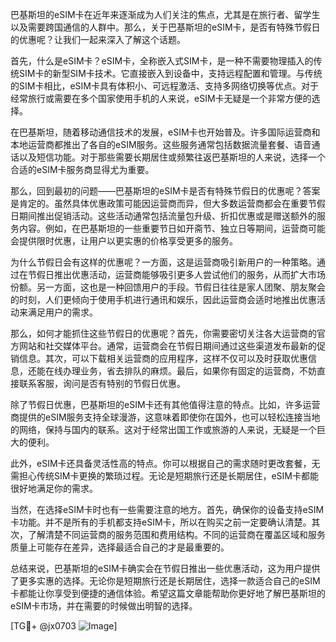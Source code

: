 巴基斯坦的eSIM卡在近年来逐渐成为人们关注的焦点，尤其是在旅行者、留学生以及需要跨国通信的人群中。那么，关于巴基斯坦的eSIM卡，是否有特殊节假日的优惠呢？让我们一起来深入了解这个话题。

首先，什么是eSIM卡？eSIM卡，全称嵌入式SIM卡，是一种不需要物理插入的传统SIM卡的新型SIM卡技术。它直接嵌入到设备中，支持远程配置和管理。与传统的SIM卡相比，eSIM卡具有体积小、可远程激活、支持多网络切换等优点。对于经常旅行或需要在多个国家使用手机的人来说，eSIM卡无疑是一个非常方便的选择。

在巴基斯坦，随着移动通信技术的发展，eSIM卡也开始普及。许多国际运营商和本地运营商都推出了各自的eSIM服务。这些服务通常包括数据流量套餐、语音通话以及短信功能。对于那些需要长期居住或频繁往返巴基斯坦的人来说，选择一个合适的eSIM卡服务商显得尤为重要。

那么，回到最初的问题——巴基斯坦的eSIM卡是否有特殊节假日的优惠呢？答案是肯定的。虽然具体优惠政策可能因运营商而异，但大多数运营商都会在重要节假日期间推出促销活动。这些活动通常包括流量包升级、折扣优惠或是赠送额外的服务内容。例如，在巴基斯坦的一些重要节日如开斋节、独立日等期间，运营商可能会提供限时优惠，让用户以更实惠的价格享受更多的服务。

为什么节假日会有这样的优惠呢？一方面，这是运营商吸引新用户的一种策略。通过在节假日推出优惠活动，运营商能够吸引更多人尝试他们的服务，从而扩大市场份额。另一方面，这也是一种回馈用户的手段。节假日往往是家人团聚、朋友聚会的时刻，人们更倾向于使用手机进行通讯和娱乐，因此运营商会适时地推出优惠活动来满足用户的需求。

那么，如何才能抓住这些节假日的优惠呢？首先，你需要密切关注各大运营商的官方网站和社交媒体平台。通常，运营商会在节假日期间通过这些渠道发布最新的促销信息。其次，可以下载相关运营商的应用程序，这样不仅可以及时获取优惠信息，还能在线办理业务，省去排队的麻烦。最后，如果你有固定的运营商，不妨直接联系客服，询问是否有特别的节假日优惠。

除了节假日优惠，巴基斯坦的eSIM卡还有其他值得注意的特点。比如，许多运营商提供的eSIM服务支持全球漫游，这意味着即使你在国外，也可以轻松连接当地的网络，保持与国内的联系。这对于经常出国工作或旅游的人来说，无疑是一个巨大的便利。

此外，eSIM卡还具备灵活性高的特点。你可以根据自己的需求随时更改套餐，无需担心传统SIM卡更换的繁琐过程。无论是短期旅行还是长期居住，eSIM卡都能很好地满足你的需求。

当然，在选择eSIM卡时也有一些需要注意的地方。首先，确保你的设备支持eSIM卡功能。并不是所有的手机都支持eSIM卡，所以在购买之前一定要确认清楚。其次，了解清楚不同运营商的服务范围和费用结构。不同的运营商在覆盖区域和服务质量上可能存在差异，选择最适合自己的才是最重要的。

总结来说，巴基斯坦的eSIM卡确实会在节假日推出一些优惠活动，这为用户提供了更多实惠的选择。无论你是短期旅行还是长期居住，选择一款适合自己的eSIM卡都能让你享受到便捷的通信体验。希望这篇文章能帮助你更好地了解巴基斯坦的eSIM卡市场，并在需要的时候做出明智的选择。

[TG💪+ @jx0703 ![Image](https://github.com/user-attachments/assets/dbca1d08-cadb-493c-b0ec-ad6f7a83f270)]